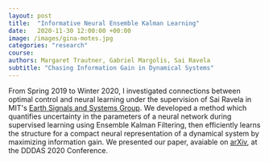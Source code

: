 ```yaml
---
layout: post
title:  "Informative Neural Ensemble Kalman Learning"
date:   2020-11-30 12:00:00 +00:00
image: /images/gina-motes.jpg
categories: "research"
course: 
authors: Margaret Trautner, Gabriel Margolis, Sai Ravela
subtitle: "Chasing Information Gain in Dynamical Systems"
---
```


From Spring 2019 to Winter 2020, I investigated connections between optimal control and neural learning under the supervision of Sai Ravela in MIT's [Earth Signals and Systems Group](https://essg.mit.edu/). We developed a method which quantifies uncertainty in the parameters of a neural network during supervised learning using Ensemble Kalman Filtering, then efficiently learns the structure for a compact neural representation of a dynamical system by maximizing information gain. We presented our paper, avaiable on [arXiv](https://arxiv.org/abs/2008.09915), at the DDDAS 2020 Conference.